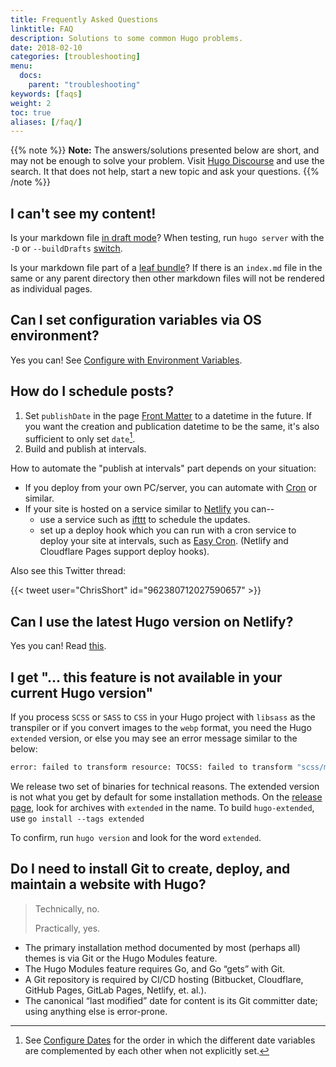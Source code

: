 ```yaml
---
title: Frequently Asked Questions
linktitle: FAQ
description: Solutions to some common Hugo problems.
date: 2018-02-10
categories: [troubleshooting]
menu:
  docs:
    parent: "troubleshooting"
keywords: [faqs]
weight: 2
toc: true
aliases: [/faq/]
---
```


{{% note %}}
**Note:** The answers/solutions presented below are short, and may not be enough to solve your problem. Visit [Hugo Discourse](https://discourse.gohugo.io/) and use the search. It that does not help, start a new topic and ask your questions.
{{% /note %}}

## I can't see my content!

Is your markdown file [in draft mode](https://gohugo.io/content-management/front-matter/#front-matter-variables)? When testing, run `hugo server` with the `-D` or `--buildDrafts` [switch](https://gohugo.io/getting-started/usage/#draft-future-and-expired-content).

Is your markdown file part of a [leaf bundle](/content-management/page-bundles/)? If there is an `index.md` file in the same or any parent directory then other markdown files will not be rendered as individual pages.

## Can I set configuration variables via OS environment?

Yes you can! See [Configure with Environment Variables](/getting-started/configuration/#configure-with-environment-variables).

## How do I schedule posts?

1. Set `publishDate` in the page [Front Matter](/content-management/front-matter/) to a datetime in the future. If you want the creation and publication datetime to be the same, it's also sufficient to only set `date`[^date-hierarchy].
2. Build and publish at intervals.

How to automate the "publish at intervals" part depends on your situation:

* If you deploy from your own PC/server, you can automate with [Cron](https://en.wikipedia.org/wiki/Cron) or similar.
* If your site is hosted on a service similar to [Netlify](https://www.netlify.com/) you can--
  * use a service such as [ifttt](https://ifttt.com/date_and_time) to schedule the updates.
  * set up a deploy hook which you can run with a cron service to deploy your site at intervals, such as [Easy Cron](https://www.easycron.com/). (Netlify and Cloudflare Pages support deploy hooks).

Also see this Twitter thread:

{{< tweet user="ChrisShort" id="962380712027590657" >}}

[^date-hierarchy]: See [Configure Dates](https://gohugo.io/getting-started/configuration/#configure-dates) for the order in which the different date variables are complemented by each other when not explicitly set.

## Can I use the latest Hugo version on Netlify?

Yes you can! Read [this](/hosting-and-deployment/hosting-on-netlify/#configure-hugo-version-in-netlify).

## I get "... this feature is not available in your current Hugo version"

If you process `SCSS` or `SASS` to `CSS` in your Hugo project with `libsass` as the transpiler or if you convert images to the `webp` format, you need the Hugo `extended` version, or else you may see an error message similar to the below:

```bash
error: failed to transform resource: TOCSS: failed to transform "scss/main.scss" (text/x-scss): this feature is not available in your current Hugo version
```

We release two set of binaries for technical reasons. The extended version is not what you get by default for some installation methods. On the [release page](https://github.com/gohugoio/hugo/releases), look for archives with `extended` in the name. To build `hugo-extended`, use `go install --tags extended`

To confirm, run `hugo version` and look for the word `extended`.

## Do I need to install Git to create, deploy, and maintain a website with Hugo?

>Technically, no.
>
>Practically, yes.

* The primary installation method documented by most (perhaps all) themes is via Git or the Hugo Modules feature.
* The Hugo Modules feature requires Go, and Go “gets” with Git.
* A Git repository is required by CI/CD hosting (Bitbucket, Cloudflare, GitHub Pages, GitLab Pages, Netlify, et. al.).
* The canonical “last modified” date for content is its Git committer date; using anything else is error-prone.
